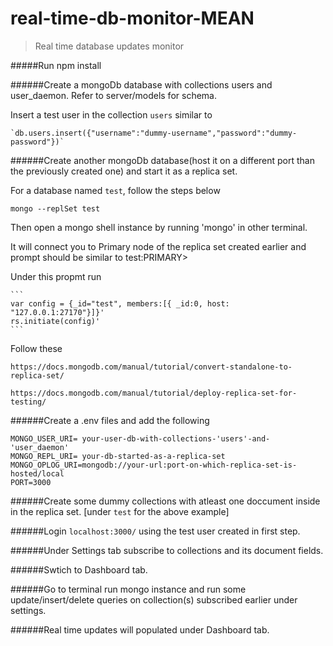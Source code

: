 # real-time-db-monitor-MEAN
> Real time database updates monitor

#####Run npm install

######Create a mongoDb database with collections users and user_daemon. Refer to server/models for schema.

  Insert a test user in the collection `users` similar to 
  
    `db.users.insert({"username":"dummy-username","password":"dummy-password"})`
    
######Create another mongoDb database(host it on a different port than the previously created one) and start it as a replica set.

For a database named `test`, follow the steps below 

  `mongo --replSet test`
  
  Then open a mongo shell instance by running 'mongo' in other terminal.
  
  It will connect you to Primary node of the replica set created earlier and prompt should be similar to test:PRIMARY>
  
  Under this propmt run 
  
    ```
    var config = {_id="test", members:[{ _id:0, host: "127.0.0.1:27170"}]}'
    rs.initiate(config)'
    ```
    
  Follow these
  
    https://docs.mongodb.com/manual/tutorial/convert-standalone-to-replica-set/
    
    https://docs.mongodb.com/manual/tutorial/deploy-replica-set-for-testing/

######Create a .env files and add the following
  ```
  MONGO_USER_URI= your-user-db-with-collections-'users'-and-'user_daemon'
  MONGO_REPL_URI= your-db-started-as-a-replica-set
  MONGO_OPLOG_URI=mongodb://your-url:port-on-which-replica-set-is-hosted/local
  PORT=3000
  ```
  
######Create some dummy collections with atleast one doccument inside in the replica set. [under `test` for the above example]

######Login `localhost:3000/` using the test user created in first step. 

######Under Settings tab subscribe to collections and its document fields.

######Swtich to Dashboard tab.

######Go to terminal run mongo instance and run some update/insert/delete queries on collection(s) subscribed earlier under settings.

######Real time updates will populated under Dashboard tab.


